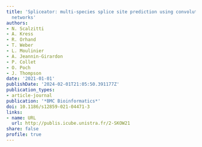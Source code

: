 ```yaml
---
title: 'Spliceator: multi-species splice site prediction using convolutional neural
  networks'
authors:
- N. Scalzitti
- A. Kress
- R. Orhand
- T. Weber
- L. Moulinier
- A. Jeannin-Girardon
- P. Collet
- O. Poch
- J. Thompson
date: '2021-01-01'
publishDate: '2024-02-01T21:05:50.391177Z'
publication_types:
- article-journal
publication: '*BMC Bioinformatics*'
doi: 10.1186/s12859-021-04471-3
links:
- name: URL
  url: http://publis.icube.unistra.fr/2-SKOW21
share: false
profile: true
---
```

